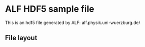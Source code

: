 # ALF HDF5 sample file
This is an hdf5 file generated by ALF: alf.physik.uni-wuerzburg.de/
## File layout
